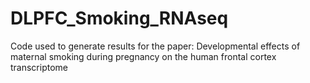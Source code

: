 # DLPFC_Smoking_RNAseq
Code used to generate results for the paper: Developmental effects of maternal smoking during pregnancy on the human frontal cortex transcriptome
